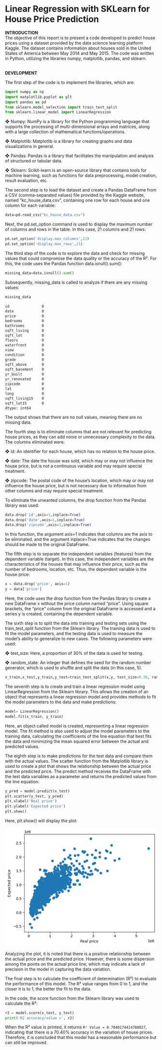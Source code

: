 # Linear Regression with SKLearn for House Price Prediction

**INTRODUCTION**
<br>
The objective of this report is to present a code developed to predict house prices using a dataset provided by the data science learning platform Kaggle. The dataset contains information about houses sold in the United States of America between May 2014 and May 2015. The code was written in Python, utilizing the libraries numpy, matplotlib, pandas, and sklearn.
<br><br>

**DEVELOPMENT**

The first step of the code is to implement the libraries, which are:
```python
import numpy as np
import matplotlib.pyplot as plt
import pandas as pd
from sklearn.model_selection import train_test_split
from sklearn.linear_model import LinearRegression
```

❖ Numpy: NumPy is a library for the Python programming language that supports the processing of multi-dimensional arrays and matrices, along with a large collection of mathematical functions/operations.

❖ Matplotlib: Matplotlib is a library for creating graphs and data visualizations in general.

❖ Pandas: Pandas is a library that facilitates the manipulation and analysis of structured or tabular data.

❖ Sklearn: Scikit-learn is an open-source library that contains tools for machine learning, such as functions for data preprocessing, model creation, result evaluation, etc.

The second step is to load the dataset and create a Pandas DataFrame from a CSV (comma-separated values) file provided by the Kaggle website, named “kc_house_data.csv”, containing one row for each house and one column for each variable:

```python
data=pd.read_csv("kc_house_data.csv")
```

Next, the pd.set_option command is used to display the maximum number of columns and rows in the table. In this case, 21 columns and 21 rows:
```python
pd.set_option('display.max_columns',21)
pd.set_option('display.max_rows',21)
```

The third step of the code is to explore the data and check for missing values that could compromise the data quality or the accuracy of the R². For this, the code uses the Pandas function data.isnull().sum():
```python
missing_data=data.isnull().sum()
```

Subsequently, missing_data is called to analyze if there are any missing values:
```python
missing_data
```
```
id               0
date             0
price            0
bedrooms         0
bathrooms        0
sqft_living      0
sqft_lot         0
floors           0
waterfront       0
view             0
condition        0
grade            0
sqft_above       0
sqft_basement    0
yr_built         0
yr_renovated     0
zipcode          0
lat              0
long             0
sqft_living15    0
sqft_lot15       0
dtype: int64
```

The output shows that there are no null values, meaning there are no missing data.


The fourth step is to eliminate columns that are not relevant for predicting house prices, as they can add noise or unnecessary complexity to the data. The columns eliminated were:

❖ id: An identifier for each house, which has no relation to the house price.

❖ date: The date the house was sold, which may or may not influence the house price, but is not a continuous variable and may require special treatment.

❖ zipcode: The postal code of the house’s location, which may or may not influence the house price, but is not necessary due to information from other columns and may require special treatment.

To eliminate the unwanted columns, the drop function from the Pandas library was used:
```python
data.drop('id',axis=1,inplace=True)
data.drop('date',axis=1,inplace=True)
data.drop('zipcode',axis=1,inplace=True)
```

In this function, the argument axis=1 indicates that columns are the axis to be eliminated, and the argument inplace=True indicates that the changes should be made to the original DataFrame.

The fifth step is to separate the independent variables (features) from the dependent variable (target). In this case, the independent variables are the characteristics of the houses that may influence their price, such as the number of bedrooms, location, etc. Thus, the dependent variable is the house price:

```python
x = data.drop('price', axis=1)
y = data['price']
```

Here, the code uses the drop function from the Pandas library to create a new DataFrame x without the price column named “price”. Using square brackets, the “price” column from the original DataFrame is accessed and a series y is created, containing the dependent variable.

The sixth step is to split the data into training and testing sets using the train_test_split function from the Sklearn library. The training data is used to fit the model parameters, and the testing data is used to measure the model’s ability to generalize to new cases. The following parameters were used:

❖ test_size: Here, a proportion of 30% of the data is used for testing.

❖ random_state: An integer that defines the seed for the random number generator, which is used to shuffle and split the data (in this case, 5).

```python
x_train,x_test,y_train,y_test=train_test_split(x,y, test_size=0.30, random_state=5)
```

The seventh step is to create and train a linear regression model using LinearRegression from the Sklearn library. This allows the creation of an object that represents a linear regression model and provides methods to fit the model parameters to the data and make predictions:

```python
model= LinearRegression()
model.fit(x_train, y_train)
```

Here, an object called model is created, representing a linear regression model. The fit method is also used to adjust the model parameters to the training data, calculating the coefficients of the line equation that best fits the data and minimizing the mean squared error between the actual and predicted values.

The eighth step is to make predictions for the test data and compare them with the actual values. The scatter function from the Matplotlib library is used to create a plot that shows the relationship between the actual price and the predicted price. The predict method receives the DataFrame with the test data variables as a parameter and returns the predicted values from the line equation:

```python
y_pred = model.predict(x_test)
plt.scatter(y_test, y_pred)
plt.xlabel('Real price')
plt.ylabel('Expected price')
plt.show()
```

Here, plt.show() will display the plot:

![alt text](image.png)

Analyzing the plot, it is noted that there is a positive relationship between the actual price and the predicted price. However, there is some dispersion among the points on the actual price line, which may indicate a lack of precision in the model in capturing the data variation.

The final step is to calculate the coefficient of determination (R²) to evaluate the performance of this model. The R² value ranges from 0 to 1, and the closer it is to 1, the better the fit to the data.

In the code, the score function from the Sklearn library was used to calculate the R²:
```python
r2 = model.score(x_test, y_test)
print('R2 accuracy/value =', r2)
```

When the R² value is printed, it returns ```R² Value = 0.7040174414788027```, indicating that there is a 70.40% accuracy in the variation of house prices. Therefore, it is concluded that this model has a reasonable performance but can still be improved.
